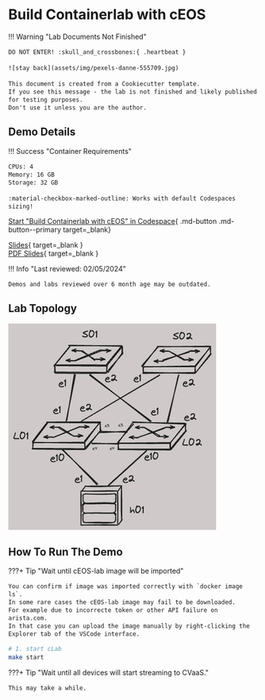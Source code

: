 # Build Containerlab with cEOS

!!! Warning "Lab Documents Not Finished"

    DO NOT ENTER! :skull_and_crossbones:{ .heartbeat }

    ![stay back](assets/img/pexels-danne-555709.jpg)

    This document is created from a Cookiecutter template.
    If you see this message - the lab is not finished and likely published for testing purposes.
    Don't use it unless you are the author.

## Demo Details

!!! Success "Container Requirements"

    CPUs: 4  
    Memory: 16 GB  
    Storage: 32 GB  

    :material-checkbox-marked-outline: Works with default Codespaces sizing!

[Start "Build Containerlab with cEOS" in Codespace](https://codespaces.new/{{gh.repository}}?quickstart=1&devcontainer_path=.devcontainer%2Fclab-build-containerlab-with-ceos%2Fdevcontainer.json){ .md-button .md-button--primary target=_blank}

[Slides](https://{{gh.org_name}}.github.io/{{gh.repo_name}}/slides/clab-build-containerlab-with-ceos.html){ target=_blank }  
[PDF Slides](https://{{gh.org_name}}.github.io/{{gh.repo_name}}/pdfs/clab-build-containerlab-with-ceos.pdf){ target=_blank }  

!!! Info "Last reviewed: 02/05/2024"

    Demos and labs reviewed over 6 month age may be outdated.

## Lab Topology

![lab topology](assets/img/clab-build-containerlab-with-ceos/min-l3ls-mlag.png)

## How To Run The Demo

???+ Tip "Wait until cEOS-lab image will be imported"

    You can confirm if image was imported correctly with `docker image ls`.  
    In some rare cases the cEOS-lab image may fail to be downloaded.
    For example due to incorrecte token or other API failure on arista.com.  
    In that case you can upload the image manually by right-clicking the Explorer tab of the VSCode interface.

```bash
# 1. start cLab
make start
```

???+ Tip "Wait until all devices will start streaming to CVaaS."

    This may take a while.
